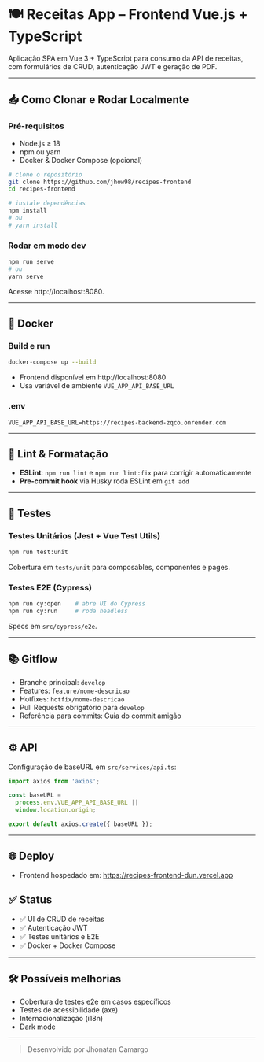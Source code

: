 # 🍽️ Receitas App – Frontend Vue.js + TypeScript

Aplicação SPA em Vue 3 + TypeScript para consumo da API de receitas, com formulários de CRUD, autenticação JWT e geração de PDF.

---

## 📥 Como Clonar e Rodar Localmente

### Pré-requisitos
- Node.js ≥ 18
- npm ou yarn
- Docker & Docker Compose (opcional)

```bash
# clone o repositório
git clone https://github.com/jhow98/recipes-frontend
cd recipes-frontend

# instale dependências
npm install
# ou
# yarn install
```

### Rodar em modo dev
```bash
npm run serve
# ou
yarn serve
```
Acesse http://localhost:8080.

---

## 🐳 Docker

### Build e run
```bash
docker-compose up --build
```
- Frontend disponível em http://localhost:8080
- Usa variável de ambiente `VUE_APP_API_BASE_URL`

### .env
```dotenv
VUE_APP_API_BASE_URL=https://recipes-backend-zqco.onrender.com
```

---

## 🚨 Lint & Formatação

- **ESLint**: `npm run lint` e `npm run lint:fix` para corrigir automaticamente
- **Pre-commit hook** via Husky roda ESLint em `git add`

---

## 🧪 Testes

### Testes Unitários (Jest + Vue Test Utils)
```bash
npm run test:unit
```
Cobertura em `tests/unit` para composables, componentes e pages.

### Testes E2E (Cypress)
```bash
npm run cy:open    # abre UI do Cypress
npm run cy:run     # roda headless
```
Specs em `src/cypress/e2e`.

---

## 📚 Gitflow

- Branche principal: `develop`
- Features: `feature/nome-descricao`
- Hotfixes: `hotfix/nome-descricao`
- Pull Requests obrigatório para `develop`
- Referência para commits: Guia do commit amigão

---

## ⚙️ API

Configuração de baseURL em `src/services/api.ts`:
```ts
import axios from 'axios';

const baseURL =
  process.env.VUE_APP_API_BASE_URL ||
  window.location.origin;

export default axios.create({ baseURL });
```

---

## 🌐 Deploy

- Frontend hospedado em: https://recipes-frontend-dun.vercel.app

## ✅ Status

- ✅ UI de CRUD de receitas
- ✅ Autenticação JWT
- ✅ Testes unitários e E2E
- ✅ Docker + Docker Compose

---

## 🛠️ Possíveis melhorias

- Cobertura de testes e2e em casos específicos
- Testes de acessibilidade (axe)
- Internacionalização (i18n)
- Dark mode

---

> Desenvolvido por Jhonatan Camargo
